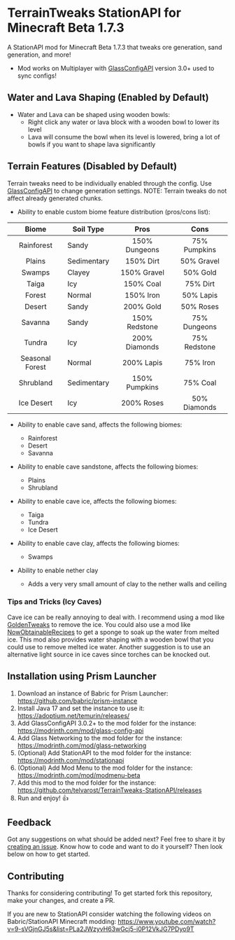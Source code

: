 # TerrainTweaks StationAPI for Minecraft Beta 1.7.3

A StationAPI mod for Minecraft Beta 1.7.3 that tweaks ore generation, sand generation, and more!
* Mod works on Multiplayer with [GlassConfigAPI](https://modrinth.com/mod/glass-config-api) version 3.0+ used to sync configs!

## Water and Lava Shaping (Enabled by Default)

* Water and Lava can be shaped using wooden bowls:
  * Right click any water or lava block with a wooden bowl to lower its level
  * Lava will consume the bowl when its level is lowered, bring a lot of bowls if you want to shape lava significantly

## Terrain Features (Disabled by Default)
Terrain tweaks need to be individually enabled through the config.
Use [GlassConfigAPI](https://modrinth.com/mod/glass-config-api) to change generation settings.
NOTE: Terrain tweaks do not affect already generated chunks.

* Ability to enable custom biome feature distribution (pros/cons list):

|      Biome      | Soil Type   |     Pros      |     Cons     |
|:---------------:|-------------|:-------------:|:------------:|
|   Rainforest    | Sandy       | 150% Dungeons | 75% Pumpkins |
|     Plains      | Sedimentary |   150% Dirt   |  50% Gravel  |
|     Swamps      | Clayey      |  150% Gravel  |   50% Gold   |
|      Taiga      | Icy         |   150% Coal   |   75% Dirt   |
|     Forest      | Normal      |   150% Iron   |  50% Lapis   |
|     Desert      | Sandy       |   200% Gold   |  50% Roses   |
|     Savanna     | Sandy       | 150% Redstone | 75% Dungeons |
|     Tundra      | Icy         | 200% Diamonds | 75% Redstone |
| Seasonal Forest | Normal      |  200% Lapis   |   75% Iron   |
|    Shrubland    | Sedimentary | 150% Pumpkins |   75% Coal   |
|   Ice Desert    | Icy         |  200% Roses   | 50% Diamonds |

* Ability to enable cave sand, affects the following biomes:
  * Rainforest
  * Desert
  * Savanna

* Ability to enable cave sandstone, affects the following biomes:
  * Plains
  * Shrubland

* Ability to enable cave ice, affects the following biomes:
  * Taiga
  * Tundra
  * Ice Desert

* Ability to enable cave clay, affects the following biomes:
  * Swamps

* Ability to enable nether clay
  * Adds a very very small amount of clay to the nether walls and ceiling

### Tips and Tricks (Icy Caves)
Cave ice can be really annoying to deal with. I recommend using a mod like [GoldenTweaks](https://modrinth.com/mod/goldentweaks-stationapi) to remove the ice.
You could also use a mod like [NowObtainableRecipes](https://modrinth.com/mod/nowobtainablerecipes-stationapi) to get a sponge to soak up the water from melted ice.
This mod also provides water shaping with a wooden bowl that you could use to remove melted ice water.
Another suggestion is to use an alternative light source in ice caves since torches can be knocked out.

## Installation using Prism Launcher

1. Download an instance of Babric for Prism Launcher: https://github.com/babric/prism-instance
2. Install Java 17 and set the instance to use it: https://adoptium.net/temurin/releases/
3. Add GlassConfigAPI 3.0.2+ to the mod folder for the instance: https://modrinth.com/mod/glass-config-api
4. Add Glass Networking to the mod folder for the instance: https://modrinth.com/mod/glass-networking
5. (Optional) Add StationAPI to the mod folder for the instance: https://modrinth.com/mod/stationapi
6. (Optional) Add Mod Menu to the mod folder for the instance: https://modrinth.com/mod/modmenu-beta
7. Add this mod to the mod folder for the instance: https://github.com/telvarost/TerrainTweaks-StationAPI/releases
8. Run and enjoy! 👍

## Feedback

Got any suggestions on what should be added next? Feel free to share it by [creating an issue](https://github.com/telvarost/TerrainTweaks-StationAPI/issues/new). Know how to code and want to do it yourself? Then look below on how to get started.

## Contributing

Thanks for considering contributing! To get started fork this repository, make your changes, and create a PR. 

If you are new to StationAPI consider watching the following videos on Babric/StationAPI Minecraft modding: https://www.youtube.com/watch?v=9-sVGjnGJ5s&list=PLa2JWzyvH63wGcj5-i0P12VkJG7PDyo9T
